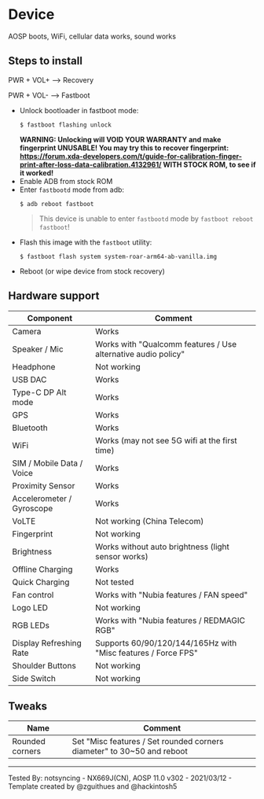 # Device

AOSP boots, WiFi, cellular data works, sound works

## Steps to install

PWR + VOL+ --> Recovery

PWR + VOL- --> Fastboot

* Unlock bootloader in fastboot mode:
    ```
    $ fastboot flashing unlock
    ```
    **WARNING: Unlocking will VOID YOUR WARRANTY and make fingerprint UNUSABLE! You may try this to recover fingerprint: https://forum.xda-developers.com/t/guide-for-calibration-finger-print-after-loss-data-calibration.4132961/ WITH STOCK ROM, to see if it worked!**
* Enable ADB from stock ROM
* Enter `fastbootd` mode from adb:
    ```
    $ adb reboot fastboot
    ```
    > This device is unable to enter `fastbootd` mode by `fastboot reboot fastboot`!
* Flash this image with the `fastboot` utility:
    ```
    $ fastboot flash system system-roar-arm64-ab-vanilla.img
    ```
* Reboot (or wipe device from stock recovery)

## Hardware support

| Component                 |      Comment                                              |
|---------------------------|-----------------------------------------------------------|
| Camera                    | Works                                                     |
| Speaker / Mic             | Works with "Qualcomm features / Use alternative audio policy"                                |
| Headphone                 | Not working |
| USB DAC                   | Works |
| Type-C DP Alt mode        | Works |
| GPS                       | Works |
| Bluetooth                 | Works                                                     |
| WiFi                      | Works (may not see 5G wifi at the first time)                                            |
| SIM / Mobile Data / Voice | Works                                                    |
| Proximity Sensor          | Works |
| Accelerometer / Gyroscope | Works |
| VoLTE                     | Not working (China Telecom)                                                    |
| Fingerprint               | Not working                                                    |
| Brightness                | Works without auto brightness (light sensor works) |
| Offline Charging          | Works                                                    |
| Quick Charging            | Not tested |
| Fan control               | Works with "Nubia features / FAN speed"                                                    |
| Logo LED                  | Not working |
| RGB LEDs                  | Works with "Nubia features / REDMAGIC RGB" |
| Display Refreshing Rate   | Supports 60/90/120/144/165Hz with "Misc features / Force FPS" |
| Shoulder Buttons          | Not working |
| Side Switch               | Not working |

## Tweaks

| Name | Comment |
|------|---------|
|Rounded corners|Set "Misc features / Set rounded corners diameter" to 30~50 and reboot|
---

Tested By: notsyncing - NX669J(CN), AOSP 11.0 v302 - 2021/03/12 - Template created by @zguithues and @hackintosh5
